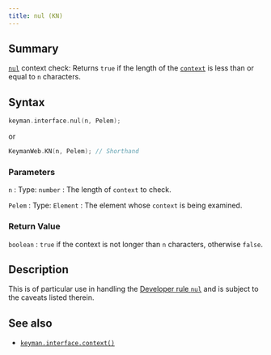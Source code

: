 ```yaml
---
title: nul (KN)
---
```


## Summary

[`nul`](/developer/language/reference/nul) context check: Returns `true` if the length of the [`context`](/developer/language/reference/context) is less than or equal to `n` characters.

## Syntax

```c
keyman.interface.nul(n, Pelem);
```

or

```c
KeymanWeb.KN(n, Pelem); // Shorthand
```

### Parameters

`n`
:   Type: `number`
:   The length of `context` to check.

`Pelem`
:   Type: `Element`
:   The element whose `context` is being examined.

### Return Value

`boolean`
:   `true` if the context is not longer than `n` characters, otherwise `false`.

## Description

This is of particular use in handling the [Developer rule `nul`](/developer/language/reference/nul) and is subject to the caveats listed therein.

## See also

- [`keyman.interface.context()`](context)
